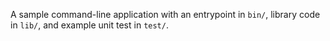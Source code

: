 A sample command-line application with an entrypoint in `bin/`, library code
in `lib/`, and example unit test in `test/`.
         